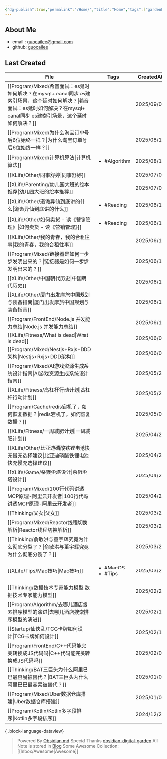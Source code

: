 ```yaml
---
{"dg-publish":true,"permalink":"/Home/","title":"Home","tags":["gardenEntry"],"noteIcon":"","created":"2025-06-19T07:51:23.412+08:00"}
---
```


## About Me
* email : [guocailee@gmail.com](mailto:guocailee@gmail.com)
* github: [guocailee](https://github.com/guocailee)

## Last Created

| File                                                                                                                  | Tags                                   | CreatedAt  |
| --------------------------------------------------------------------------------------------------------------------- | -------------------------------------- | ---------- |
| [[Program/Mixed/希音面试：es延时如何解决？在mysql+ canal同步 es建索引场景，这个延时如何解决？\|希音面试：es延时如何解决？在mysql+ canal同步 es建索引场景，这个延时如何解决？]] | <ul></ul>                              | 2025/09/05 |
| [[Program/Mixed/为什么淘宝订单号后6位始终一样？\|为什么淘宝订单号后6位始终一样？]]                                                               | <ul></ul>                              | 2025/08/19 |
| [[Program/Mixed/计算机算法\|计算机算法]]                                                                                     | <ul><li>#Algorithm</li></ul>           | 2025/08/14 |
| [[XLife/Other/同事舒婷\|同事舒婷]]                                                                                         | <ul></ul>                              | 2025/07/07 |
| [[XLife/Parenting/幼儿园大班的绘本推荐\|幼儿园大班的绘本推荐]]                                                                         | <ul></ul>                              | 2025/07/02 |
| [[XLife/Other/道诡异仙到底讲的什么\|道诡异仙到底讲的什么]]                                                                             | <ul><li>#Reading</li></ul>             | 2025/06/19 |
| [[XLife/Other/如何卖货 - 读《营销管理》\|如何卖货 - 读《营销管理》]]                                                                     | <ul><li>#Reading</li></ul>             | 2025/06/19 |
| [[XLife/Other/我的青春，我的合租往事\|我的青春，我的合租往事]]                                                                           | <ul></ul>                              | 2025/06/19 |
| [[Program/Mixed/链接器是如何一步步发明出来的？\|链接器是如何一步步发明出来的？]]                                                                 | <ul></ul>                              | 2025/06/19 |
| [[XLife/Other/中国朝代历史\|中国朝代历史]]                                                                                     | <ul></ul>                              | 2025/06/19 |
| [[XLife/Other/厦门出发摩旅中国规划与装备指南\|厦门出发摩旅中国规划与装备指南]]                                                                   | <ul></ul>                              | 2025/06/15 |
| [[Program/FrontEnd/Node.js 并发能力总结\|Node.js 并发能力总结]]                                                                | <ul></ul>                              | 2025/06/12 |
| [[XLife/Fitness/What is dead\|What is dead]]                                                                       | <ul></ul>                              | 2025/06/04 |
| [[Program/Mixed/Nestjs+Rxjs+DDD架构\|Nestjs+Rxjs+DDD架构]]                                                             | <ul></ul>                              | 2025/06/03 |
| [[Program/Mixed/AI游戏资源生成系统设计指南\|AI游戏资源生成系统设计指南]]                                                                   | <ul></ul>                              | 2025/05/23 |
| [[XLife/Fitness/高杠杆行动计划\|高杠杆行动计划]]                                                                                 | <ul></ul>                              | 2025/05/21 |
| [[Program/Cache/redis宕机了，如何恢复数据？\|redis宕机了，如何恢复数据？]]                                                               | <ul></ul>                              | 2025/05/07 |
| [[XLife/Fitness/一周减肥计划\|一周减肥计划]]                                                                                   | <ul></ul>                              | 2025/04/25 |
| [[XLife/Other/比亚迪磷酸铁锂电池快充慢充选择建议\|比亚迪磷酸铁锂电池快充慢充选择建议]]                                                               | <ul></ul>                              | 2025/04/22 |
| [[XLife/Game/杀戮尖塔设计\|杀戮尖塔设计]]                                                                                      | <ul></ul>                              | 2025/04/21 |
| [[Program/Mixed/100行代码讲透MCP原理-阿里云开发者\|100行代码讲透MCP原理-阿里云开发者]]                                                       | <ul></ul>                              | 2025/04/21 |
| [[Thinking/父女\|父女]]                                                                                                | <ul></ul>                              | 2025/03/27 |
| [[Program/Mixed/Reactor线程切换解析\|Reactor线程切换解析]]                                                                     | <ul></ul>                              | 2025/03/25 |
| [[Thinking/俞敏洪与董宇辉究竟为什么彻底分裂了？\|俞敏洪与董宇辉究竟为什么彻底分裂了？]]                                                                | <ul></ul>                              | 2025/03/25 |
| [[XLife/Tips/Mac技巧\|Mac技巧]]                                                                                        | <ul><li>#MacOS</li><li>#Tips</li></ul> | 2025/03/21 |
| [[Thinking/数据技术专家能力模型\|数据技术专家能力模型]]                                                                                | <ul></ul>                              | 2025/02/26 |
| [[Program/Algorithm/去哪儿酒店搜索排序模型的演进\|去哪儿酒店搜索排序模型的演进]]                                                               | <ul></ul>                              | 2025/02/17 |
| [[Startup/仙侠乱/TCG卡牌如何设计\|TCG卡牌如何设计]]                                                                               | <ul></ul>                              | 2025/02/11 |
| [[Program/FrontEnd/C++代码能完美转换成JS代码吗\|C++代码能完美转换成JS代码吗]]                                                            | <ul></ul>                              | 2025/02/08 |
| [[Thinking/BAT三巨头为什么阿里巴巴最容易被替代？\|BAT三巨头为什么阿里巴巴最容易被替代？]]                                                            | <ul></ul>                              | 2025/01/06 |
| [[Program/Mixed/Uber数据仓库搭建\|Uber数据仓库搭建]]                                                                           | <ul></ul>                              | 2025/01/02 |
| [[Program/Kotlin/Kotlin多字段排序\|Kotlin多字段排序]]                                                                        | <ul></ul>                              | 2024/12/29 |

{ .block-language-dataview}


> Powered By [Obsidian.md](https://obsidian.md/) 
> Special Thanks [obsidian-digital-garden](https://github.com/oleeskild/obsidian-digital-garden)
 >All Note is stored in [Blog](https://github.com/guocailee/blog)
> Some Awesome Collection: [[Inbox/Awesome\|Awesome]]